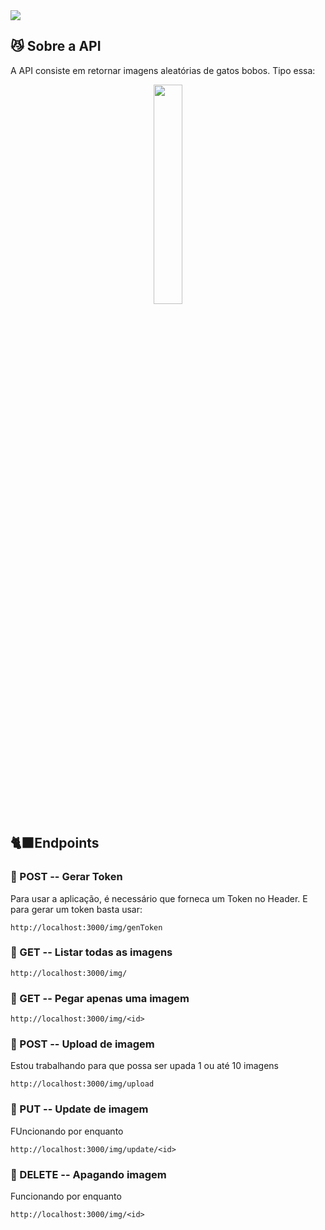 <img src="https://github.com/S5-2024/cats/blob/main/assets/banners.svg">


## 😼 Sobre a API  

<p>
  A API consiste em retornar imagens aleatórias de gatos bobos. Tipo essa: 
</p>


<div align=center>

  <img src="https://i.pinimg.com/736x/2b/bc/af/2bbcaf8b5d4409e227782d4fe4484b59.jpg" width=30% > 
</div>



## 🐈‍⬛Endpoints

<h3> 🐾 POST  -- Gerar Token   </h3>

<p>
  Para usar a aplicação, é necessário que forneca um Token no Header. E para gerar um token basta usar: 
</p>

  ```  
 http://localhost:3000/img/genToken
  ``` 

<h3> 🐾 GET -- Listar todas as imagens  </h3>

  ```  
 http://localhost:3000/img/
  ```


<h3> 🐾 GET -- Pegar apenas uma imagem  </h3>

  ```  
 http://localhost:3000/img/<id>
  ```



<h3> 🐾 POST -- Upload de imagem </h3>
<p>
  Estou trabalhando para que possa ser upada 1 ou até 10 imagens
</p>

  ```  
 http://localhost:3000/img/upload
  ```


<h3> 🐾 PUT -- Update de imagem  </h3>
<p>
  FUncionando por enquanto
</p>

  ```  
 http://localhost:3000/img/update/<id>
  ```

 <h3> 🐾 DELETE -- Apagando imagem </h3>
<p>
  Funcionando por enquanto
</p>

  ```  
 http://localhost:3000/img/<id>
  ```
